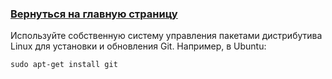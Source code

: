 ### [Вернуться на главную страницу](../readme.md)

Используйте собственную систему управления пакетами дистрибутива Linux для установки и обновления Git. Например, в Ubuntu:

```
sudo apt-get install git
```

